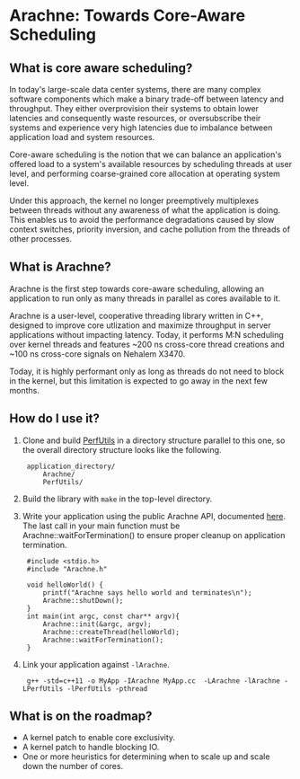 # Arachne: Towards Core-Aware Scheduling

## What is core aware scheduling?

In today's large-scale data center systems, there are many complex software
components which make a binary trade-off between latency and throughput. They
either overprovision their systems to obtain lower latencies and consequently
waste resources, or oversubscribe their systems and experience very high
latencies due to imbalance between application load and system resources. 

Core-aware scheduling is the notion that we can balance an application's
offered load to a system's available resources by scheduling threads at user
level, and performing coarse-grained core allocation at operating system level.


Under this approach, the kernel no longer preemptively multiplexes between
threads without any awareness of what the application is doing. This enables us
to avoid the performance degradations caused by slow context switches, priority
inversion, and cache pollution from the threads of other processes.

## What is Arachne?

Arachne is the first step towards core-aware scheduling, allowing an
application to run only as many threads in parallel as cores available to it.

Arachne is a user-level, cooperative threading library written in C++, designed
to improve core utlization and maximize throughput in server applications
without impacting latency. Today, it performs M:N scheduling over kernel
threads and features ~200 ns cross-core thread creations and ~100 ns cross-core
signals on Nehalem X3470.

Today, it is highly performant only as long as threads do not need to block in
the kernel, but this limitation is expected to go away in the next few months.

## How do I use it?

1. Clone and build [PerfUtils](https://github.com/PlatformLab/PerfUtils) in a
   directory structure parallel to this one, so the overall directory structure
   looks like the following.

		application_directory/
			Arachne/
			PerfUtils/

2. Build the library with `make` in the top-level directory. 

3. Write your application using the public Arachne API, documented [here](https://platformlab.github.io/Arachne/group__api.html).
   The last call in your main function must be Arachne::waitForTermination() to
   ensure proper cleanup on application termination.


		#include <stdio.h>
		#include "Arachne.h"

		void helloWorld() {
			printf("Arachne says hello world and terminates\n");
			Arachne::shutDown();
		}
		int main(int argc, const char** argv){
			Arachne::init(&argc, argv);
			Arachne::createThread(helloWorld);
			Arachne::waitForTermination();
		}


4. Link your application against `-lArachne`.

        g++ -std=c++11 -o MyApp -IArachne MyApp.cc  -LArachne -lArachne -LPerfUtils -lPerfUtils -pthread

## What is on the roadmap?

 - A kernel patch to enable core exclusivity.
 - A kernel patch to handle blocking IO.
 - One or more heuristics for determining when to scale up and scale down the number of cores.
